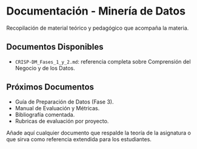 # Documentación - Minería de Datos

Recopilación de material teórico y pedagógico que acompaña la materia.

## Documentos Disponibles

- `CRISP-DM_Fases_1_y_2.md`: referencia completa sobre Comprensión del Negocio y de los Datos.

## Próximos Documentos

- Guía de Preparación de Datos (Fase 3).
- Manual de Evaluación y Métricas.
- Bibliografía comentada.
- Rubricas de evaluación por proyecto.

Añade aquí cualquier documento que respalde la teoría de la asignatura o que sirva como referencia extendida para los estudiantes.
